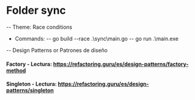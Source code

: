 # Folder sync 
-- Theme: Race conditions

- Commands:
-- go build --race .\sync\main.go
-- go run .\main.exe

-- Design Patterns or Patrones de diseño
#### Factory - Lectura: https://refactoring.guru/es/design-patterns/factory-method
#### Singleton - Lectura: https://refactoring.guru/es/design-patterns/singleton


